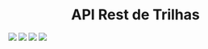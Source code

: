 <h1 align="center"> API Rest de Trilhas </h1>
<img src="https://img.shields.io/badge/Node.js-43853D?style=for-the-badge&logo=node.js&logoColor=white" />
<img src="https://img.shields.io/badge/MongoDB-4EA94B?style=for-the-badge&logo=mongodb&logoColor=white" />
<img src="BadgeURLAqui" />
<img src="BadgeURLAqui" />
